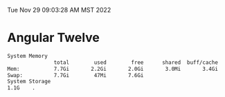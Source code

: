 Tue Nov 29 09:03:28 AM MST 2022

# Angular Twelve

```bash
System Memory
               total        used        free      shared  buff/cache   available
Mem:           7.7Gi       2.2Gi       2.0Gi       3.0Mi       3.4Gi       5.1Gi
Swap:          7.7Gi        47Mi       7.6Gi
System Storage
1.1G	.
```
